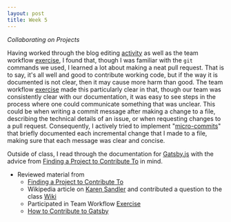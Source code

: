 ```yaml
---
layout: post
title: Week 5
---
```



*Collaborating on Projects*

Having worked through the blog editing [activity][5] as well as the team workflow [exercise][4], I found that, though I was familiar with the `git` commands we used, I learned a lot about making a neat pull request. That is to say, it's all well and good to contribute working code, but if the way it is documented is not clear, then it may cause more harm than good. The team workflow [exercise][4] made this particularly clear in that, though our team was consistently clear with our documentation, it was easy to see steps in the process where one could communicate something that was unclear. This could be when writing a commit message after making a change to a file, describing the technical details of an issue, or when requesting changes to a pull request. Consequently, I actively tried to implement "[micro-commits][7]" that briefly documented each incremental change that I made to a file, making sure that each message was clear and concise.	

Outside of class, I read through the documentation for [Gatsby.js][6] with the advice from [Finding a Project to Contribute To][1] in mind.


* Reviewed material from
	* [Finding a Project to Contribute To][1]
	* Wikipedia article on [Karen Sandler][2] and contributed a question to the class [Wiki][3]
	* Participated in Team Workflow [Exercise][4]
	* [How to Contribute to Gatsby][6]

<!-- reading -->
[1]: https://opensource.guide/how-to-contribute/#finding-a-project-to-contribute-to
[2]: https://en.wikipedia.org/wiki/Karen_Sandler

<!-- class material -->
[3]: https://github.com/hunter-college-ossd-fall-2019/class-wiki/wiki/Questions-for-Karen-Sandler
[4]: https://github.com/hunter-college-ossd-fall-2019/RAS-Dazzle-workflow.git
[5]: https://github.com/hunter-college-ossd-fall-2019/Zabari-weekly/pull/6

<!-- outside class material -->
[6]: https://www.gatsbyjs.org/contributing/how-to-contribute/
[7]: https://lucasr.org/2011/01/29/micro-commits/
